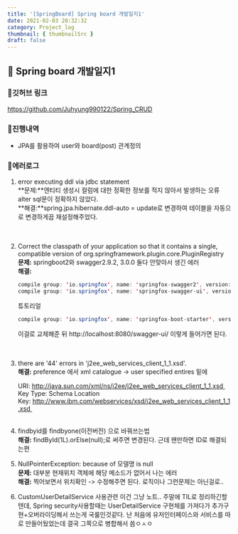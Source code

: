 ```yaml
---
title: '[SpringBoard] Spring board 개발일지1'
date: 2021-02-03 20:32:32
category: Project_log
thumbnail: { thumbnailSrc }
draft: false
---
```



## 🌟 Spring board 개발일지1

### 🎯깃허브 링크 
https://github.com/Juhyung990122/Spring_CRUD

### 🎯진행내역
- JPA를 활용하여 user와 board(post) 관계정의


### 🎯에러로그
1. error executing ddl via jdbc statement<br>
    **문제:**엔티티 생성시 컬럼에 대한 정확한 정보를 적지 않아서 발생하는 오류
    alter sql문이 정확하지 않았다.<br>
    **해결:**spring.jpa.hibernate.ddl-auto = update로 변경하여
    테이블을 자동으로 변경하게끔 재설정해주었다.<br>
<br><br>
2. Correct the classpath of your application so that it contains a single, compatible version of org.springframework.plugin.core.PluginRegistry<br>
    **문제:** springboot2와 swagger2.9.2, 3.0.0 둘다 안맞아서 생긴 에러 <br>
    **해결:** 
    ```java
    compile group: 'io.springfox', name: 'springfox-swagger2', version: '2.9.2' <br>
    compile group: 'io.springfox', name: 'springfox-swagger-ui', version: '2.9.2'
    ```
    튜토리얼
    ```java
    compile group: 'io.springfox', name: 'springfox-boot-starter', version: '3.0.0' 
    ```
    이걸로 교체해준 뒤 http://localhost:8080/swagger-ui/ 이렇게 들어가면 된다. <br>
<br><br>
3. there are '44' errors in 'j2ee_web_services_client_1_1.xsd'.<br>
    **해결:** preference 에서 xml catalogue -> user specified entires 밑에 

    URI: http://java.sun.com/xml/ns/j2ee/j2ee_web_services_client_1_1.xsd 
    Key Type: Schema Location
    Key: http://www.ibm.com/webservices/xsd/j2ee_web_services_client_1_1.xsd 
<br><br>

4. findbyid를 findbyone(이전버전) 으로 바꿔쓰는법<br>
    **해결:**  findById(1L).orElse(null);로 써주면 변경된다. 근데 왠만하면 ID로 해결되는편


5. NullPointerException: because of 모델명 is null<br>
    **문제:** 대부분 현재위치 객체에 해당 메소드가 없어서 나는 에러<br>
    **해결:** 찍어보면서 위치확인 -> 수정해주면 된다. 로직이나 그런문제는 아닌걸로..

6. CustomUserDetailService 사용관련
    이건 그냥 노트.. 주말에 TIL로 정리하긴할텐데, Spring security사용할때는 UserDetailService 구현체를 가져다가 추가구현+오버라이딩해서 쓰는게 국룰인것같다.
    난 처음에 유저인터페이스와 서비스를 따로 만들어뒀었는데 결국 그쪽으로 병합해서 씀ㅇㅅㅇ



